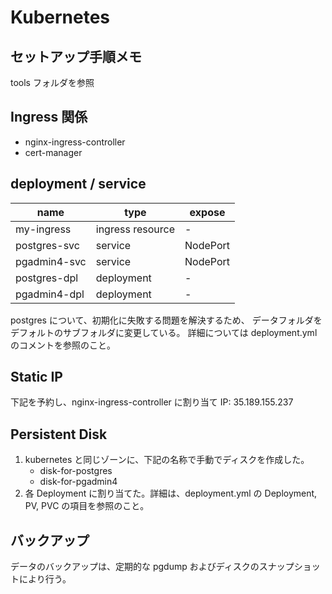 # Kubernetes

## セットアップ手順メモ

tools フォルダを参照

## Ingress 関係

- nginx-ingress-controller
- cert-manager

## deployment / service

| name         | type             | expose   |
| ------------ | ---------------- | -------- |
| my-ingress   | ingress resource | -        |
| postgres-svc | service          | NodePort |
| pgadmin4-svc | service          | NodePort |
| postgres-dpl | deployment       | -        |
| pgadmin4-dpl | deployment       | -        |

postgres について、初期化に失敗する問題を解決するため、
データフォルダをデフォルトのサブフォルダに変更している。
詳細については deployment.yml のコメントを参照のこと。

## Static IP

下記を予約し、nginx-ingress-controller に割り当て
IP: 35.189.155.237

## Persistent Disk

1.  kubernetes と同じゾーンに、下記の名称で手動でディスクを作成した。
    - disk-for-postgres
    - disk-for-pgadmin4
1.  各 Deployment に割り当てた。詳細は、deployment.yml の Deployment, PV, PVC の項目を参照のこと。

## バックアップ

データのバックアップは、定期的な pgdump およびディスクのスナップショットにより行う。
